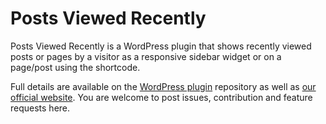 # Posts Viewed Recently

Posts Viewed Recently is a WordPress plugin that shows recently viewed posts or pages by a visitor as a responsive sidebar widget or on a page/post using the shortcode.

Full details are available on the [WordPress plugin](https://wordpress.org/plugins/posts-viewed-recently/) repository as well as [our official website](https://www.astech.club/wordpress-javascript-jquery-plugins/posts-viewed-recently/). You are welcome to post issues, contribution and feature requests here.